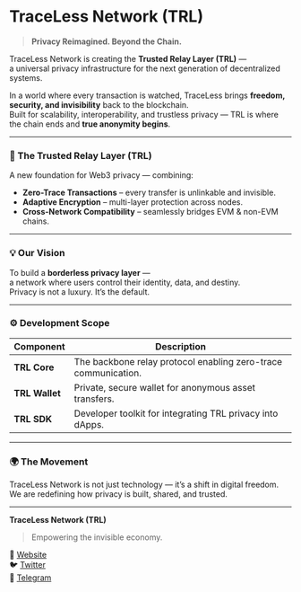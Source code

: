 # TraceLess Network (TRL)

> **Privacy Reimagined. Beyond the Chain.**

TraceLess Network is creating the **Trusted Relay Layer (TRL)** —  
a universal privacy infrastructure for the next generation of decentralized systems.

In a world where every transaction is watched, TraceLess brings **freedom, security, and invisibility** back to the blockchain.  
Built for scalability, interoperability, and trustless privacy — TRL is where the chain ends and **true anonymity begins**.

---

### 🧠 The Trusted Relay Layer (TRL)
A new foundation for Web3 privacy — combining:
- **Zero-Trace Transactions** – every transfer is unlinkable and invisible.  
- **Adaptive Encryption** – multi-layer protection across nodes.  
- **Cross-Network Compatibility** – seamlessly bridges EVM & non-EVM chains.  

---

### 💡 Our Vision
To build a **borderless privacy layer** —  
a network where users control their identity, data, and destiny.  
Privacy is not a luxury. It’s the default.

---

### ⚙️ Development Scope
| Component | Description |
|------------|-------------|
| **TRL Core** | The backbone relay protocol enabling zero-trace communication. |
| **TRL Wallet** | Private, secure wallet for anonymous asset transfers. |
| **TRL SDK** | Developer toolkit for integrating TRL privacy into dApps. |

---

### 🌍 The Movement
TraceLess Network is not just technology — it’s a shift in digital freedom.  
We are redefining how privacy is built, shared, and trusted.

---

**TraceLess Network (TRL)**  
> Empowering the invisible economy.  

🔗 [Website](https://tracelessnetwork.com)  
🐦 [Twitter](https://twitter.com/TraceLessNetwork)  
💬 [Telegram](https://t.me/TraceLessNetwork)
